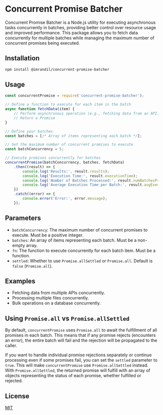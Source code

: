 # Concurrent Promise Batcher

Concurrent Promise Batcher is a Node.js utility for executing asynchronous tasks concurrently in batches, providing better control over resource usage and improved performance. This package allows you to fetch data concurrently for multiple batches while managing the maximum number of concurrent promises being executed.

## Installation

```bash
npm install @imrandil/concurrent-promise-batcher
```

## Usage

```javascript
const concurrentPromise = require('concurrent-promise-batcher');

// Define a function to execute for each item in the batch
async function fetchData(item) {
    // Perform asynchronous operation (e.g., fetching data from an API)
    // Return a Promise
}

// Define your batches
const batches = [/* Array of items representing each batch */];

// Set the maximum number of concurrent promises to execute
const batchConcurrency = 5;

// Execute promises concurrently for batches
concurrentPromise(batchConcurrency, batches, fetchData)
    .then((result) => {
        console.log('Results:', result.results);
        console.log('Execution Time:', result.executionTime);
        console.log('Number of Batches Processed:', result.numBatchesProcessed);
        console.log('Average Execution Time per Batch:', result.avgExecutionTimePerBatch);
    })
    .catch((error) => {
        console.error('Error:', error.message);
    });
```

## Parameters

- `batchConcurrency`: The maximum number of concurrent promises to execute. Must be a positive integer.
- `batches`: An array of items representing each batch. Must be a non-empty array.
- `fn`: The function to execute concurrently for each batch item. Must be a function.
- `settled`: Whether to use `Promise.allSettled` or `Promise.all`. Default is `false` (`Promise.all`).

## Examples

- Fetching data from multiple APIs concurrently.
- Processing multiple files concurrently.
- Bulk operations on a database concurrently.

## Using `Promise.all` vs `Promise.allSettled`

By default, `concurrentPromise` uses `Promise.all` to await the fulfillment of all promises in each batch. This means that if any promise rejects (encounters an error), the entire batch will fail and the rejection will be propagated to the caller.

If you want to handle individual promise rejections separately or continue processing even if some promises fail, you can set the `settled` parameter to `true`. This will make `concurrentPromise` use `Promise.allSettled` instead. With `Promise.allSettled`, the returned promise will fulfill with an array of objects representing the status of each promise, whether fulfilled or rejected.

## License

[MIT](https://opensource.org/licenses/MIT)
